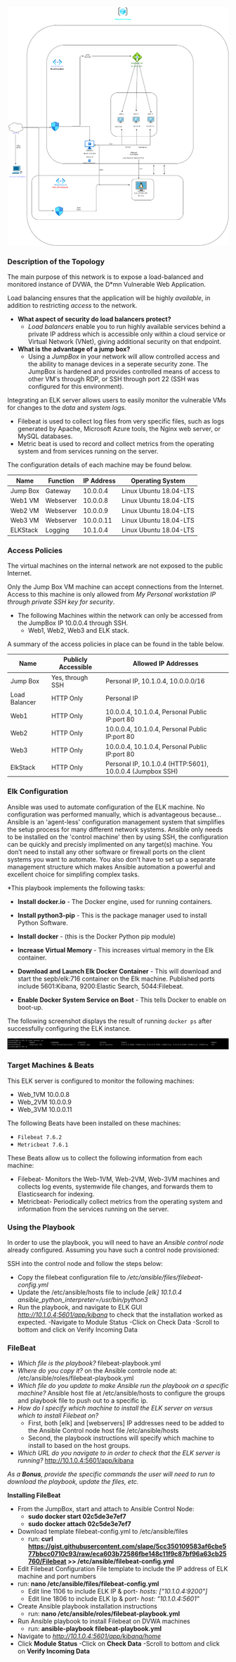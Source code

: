 ![alt text](https://github.com/SurferCA/Class-Work-Project/blob/main/Diagrams/Azure_Network.png)

### Description of the Topology

 The main purpose of this network is to expose a load-balanced and monitored instance of DVWA, the D*mn Vulnerable Web Application.

Load balancing ensures that the application will be highly *available*, in addition to restricting *access* to the network.
- **What aspect of security do load balancers protect?**
    - *Load balancers* enable you to run highly available services behind a private IP address which is accessible only within a cloud service or Virtual Network (VNet), giving additional security on that endpoint.
- **What is the advantage of a jump box?** 
    - Using a *JumpBox* in your network will allow controlled access and the ability to manage devices in a seperate security zone. The JumpBox is hardened and provides controlled means of access to other VM's through RDP, or SSH through port 22 (SSH was configured for this environment).

Integrating an ELK server allows users to easily monitor the vulnerable VMs for changes to the *data* and *system logs.*

  - Filebeat is used to collect log files from very specific files, such as logs generated by Apache, Microsoft Azure tools, the Nginx web server, or MySQL databases.
  - Metric beat is used to record and collect metrics from the operating system and from services running on the server.

The configuration details of each machine may be found below.

| Name     | Function | IP Address |    Operating System     |
|----------|----------|------------|-------------------------|
| Jump Box |Gateway   | 10.0.0.4   | Linux Ubuntu 18.04-LTS  |
| Web1 VM  |Webserver | 10.0.0.8   | Linux Ubuntu 18.04-LTS  |
| Web2 VM  |Webserver | 10.0.0.9   | Linux Ubuntu 18.04-LTS  |
| Web3 VM  |Webserver | 10.0.0.11  | Linux Ubuntu 18.04-LTS  |
| ELKStack |Logging   | 10.1.0.4   | Linux Ubuntu 18.04-LTS  |

### Access Policies

The virtual machines on the internal network are not exposed to the public Internet. 

Only the Jump Box VM machine can accept connections from the Internet. Access to this machine is only allowed from *My Personal workstation IP through private SSH key for security*.

- The following Machines within the network can only be accessed from the JumpBox IP 10.0.0.4 through SSH.
    - Web1, Web2, Web3 and ELK stack. 


A summary of the access policies in place can be found in the table below.

| Name          | Publicly Accessible |    Allowed IP Addresses                                          |
|---------------|---------------------|------------------------------------------------------------------|
| Jump Box      | Yes, through SSH    | Personal IP, 10.1.0.4, 10.0.0.0/16                               |
| Load Balancer | HTTP Only           | Personal IP                                                      |
| Web1          | HTTP Only           | 10.0.0.4, 10.1.0.4,  Personal Public IP:port 80                  |
| Web2          | HTTP Only           | 10.0.0.4, 10.1.0.4,  Personal Public IP:port 80                  |
| Web3          | HTTP Only           | 10.0.0.4, 10.1.0.4,  Personal Public IP:port 80                  |
| ElkStack      | HTTP Only           | Personal IP, 10.1.0.4 (HTTP:5601), 10.0.0.4 (Jumpbox SSH)        |

### Elk Configuration

Ansible was used to automate configuration of the ELK machine. No configuration was performed manually, which is advantageous because...
Ansible is an 'agent-less' configuration management system that simplifies the setup process for many different network systems. Ansible only needs to be installed on the 'control machine' then by using SSH, the configuration can be quickly and precisly implimented on any target(s) machine. You don’t need to install any other software or firewall ports on the client systems you want to automate. You also don’t have to set up a separate management structure which makes Ansible automation a powerful and excellent choice for simplifing complex tasks.

*This playbook implements the following tasks:

- **Install docker.io** - The Docker engine, used for running containers.

- **Install python3-pip** - This is the package manager used to install Python Software.

- **Install docker** - (this is the Docker Python pip module)

- **Increase Virtual Memory** - This increases virtual memory in the Elk container.

- **Download and Launch Elk Docker Container** - This will download and start the sepb/elk:716 container on the Elk machine. Published ports include 5601:Kibana, 9200:Elastic Search, 5044:Filebeat.

- **Enable Docker System Service on Boot** - This tells Docker to enable on boot-up.

The following screenshot displays the result of running `docker ps` after successfully configuring the ELK instance.

![alt text](https://github.com/SurferCA/Class-Work-Project/blob/main/Diagrams/elk_docker_ps1.png)

### Target Machines & Beats
This ELK server is configured to monitor the following machines:
- Web_1VM 10.0.0.8 
- Web_2VM 10.0.0.9 
- Web_3VM 10.0.0.11

The following Beats have been installed on these machines:
- `Filebeat 7.6.2`
- `Metricbeat 7.6.1`

These Beats allow us to collect the following information from each machine:
- Filebeat- Monitors the Web-1VM, Web-2VM, Web-3VM machines and collects log events, systemwide file changes, and forwards them to Elasticsearch for indexing.
- Metricbeat- Periodically collect metrics from the operating system and information from the services running on the server.

### Using the Playbook
In order to use the playbook, you will need to have an *Ansible control node* already configured. Assuming you have such a control node provisioned: 

SSH into the control node and follow the steps below:
- Copy the filebeat configuration file to */etc/ansible/files/filebeat-config.yml* 
- Update the /etc/ansible/hosts file to include *[elk] 10.1.0.4 ansible_python_interpreter=/usr/bin/python3*
- Run the playbook, and navigate to ELK GUI *http://10.1.0.4:5601/app/kibana* to check that the installation worked as expected. 
   -Navigate to Module Status
   -Click on Check Data
   -Scroll to bottom and click on Verify Incoming Data

### FileBeat 
- *Which file is the playbook?* filebeat-playbook.yml 
- *Where do you copy it?* on the Ansible controle node at: /etc/ansible/roles/filebeat-playbook.yml
- *Which file do you update to make Ansible run the playbook on a specific machine?* Ansible host file at /etc/ansible/hosts to configure the groups and playbook file to push out to a specific ip.
- *How do I specify which machine to install the ELK server on versus which to install Filebeat on?* 
   - First, both [elk] and [webservers] IP addresses need to be added to the Ansible Control node host file /etc/ansible/hosts 
   - Second, the playbook instructions will specify which machine to install to based on the host groups.
- *Which URL do you navigate to in order to check that the ELK server is running?* http://10.1.0.4:5601/app/kibana

_As a **Bonus**, provide the specific commands the user will need to run to download the playbook, update the files, etc._

**Installing FileBeat**

- From the JumpBox, start and attach to Ansible Control Node:
   - **sudo docker start 02c5de3e7ef7**
   - **sudo docker attach 02c5de3e7ef7**
- Download template filebeat-config.yml to /etc/ansible/files
  - run: **curl       https://gist.githubusercontent.com/slape/5cc350109583af6cbe577bbcc0710c93/raw/eca603b72586fbe148c11f9c87bf96a63cb25760/Filebeat >> /etc/ansible/filebeat-config.yml**
- Edit Filebeat Configuration File template to include the IP address of ELK machine and port numbers 
 - run: **nano /etc/ansible/files/filebeat-config.yml**
   - Edit line 1106 to include ELK IP & port- *hosts: ["10.1.0.4:9200"]*
   - Edit line 1806 to include ELK Ip & port- *host: "10.1.0.4:5601"*
- Create Ansible playbook installation instructions
  - run: **nano /etc/ansible/roles/filebeat-playbook.yml**
- Run Ansible playbook to install Filebeat on DVWA machines
  - run: **ansible-playbook filebeat-playbook.yml**
- Navigate to *http://10.1.0.4:5601/app/kibana/home*
- Click **Module Status** -Click on **Check Data** -Scroll to bottom and click on **Verify Incoming Data**

```
